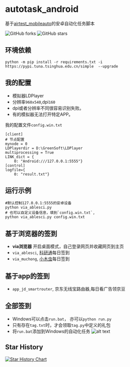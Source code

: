# autotask_android
基于[airtest_mobileauto](airtest_mobileauto)的安卓自动化任务脚本

![GitHub forks](https://img.shields.io/github/forks/cndaqiang/autotask_android?color=60c5ba&style=for-the-badge)
![GitHub stars](https://img.shields.io/github/stars/cndaqiang/autotask_android?color=ffd700&style=for-the-badge)


## 环境依赖
```
python -m pip install -r requirements.txt -i https://pypi.tuna.tsinghua.edu.cn/simple  --upgrade
```


## 我的配置
* 模拟器LDPlayer
* 分辨率`960x540`,dpi`160`
* dpi或者分辨率不同很容易识别失败。
* 有的模拟器无法打开特定APP。

我的配置文件`config.win.txt`
```
[client]
# 节点配置
mynode = 0
LDPlayerdir = D:\GreenSoft\LDPlayer
multiprocessing = True
LINK_dict = {
    0: "Android:///127.0.0.1:5555"}
[control]
logfile={
    0: "result.txt"}
```


## 运行示例
```
#默认控制127.0.0.1:5555的安卓设备
python via_ablesci.py
# 也可以自定义设备信息，填到`config.win.txt`,
python via_ablesci.py config.win.txt
```

## 基于浏览器的签到
* **via浏览器** 开启桌面模式，自己登录网页并收藏网页到主页
* `via_ablesci`, [科研通](https://www.ablesci.com/)每日签到
* `via_muchong`, [小木虫](https://muchong.com/bbs/)每日签到


## 基于app的签到
* `app_jd_smartrouter`, 京东无线宝路由器,每日看广告领京豆

## 全部签到
* Windows可以点击`run.bat`， 亦可以`python run.py`
* 只有存在`tag.txt`时，才会领取`tag.py`中定义的礼包
* 将`run.bat`添加到Windows的自动化任务
![alt text](doc/crontab_win.png)

## Star History

[![Star History Chart](https://api.star-history.com/svg?repos=cndaqiang/autotask_android&type=Date)](https://star-history.com/#cndaqiang/autotask_android&Date)

